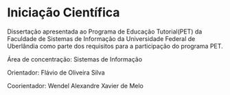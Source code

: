 # Iniciação Científica

Dissertação apresentada ao Programa de Educação Tutorial(PET) da Faculdade de Sistemas de Informação da Universidade Federal de Uberlândia como parte dos requisitos para a participação do programa PET.

Área de concentração: Sistemas de Informação

Orientador: Flávio de Oliveira Silva

Coorientador: Wendel Alexandre Xavier de Melo
